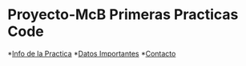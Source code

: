 # Proyecto-McB Primeras Practicas Code

*[Info de la Practica]()
*[Datos Importantes]()
*[Contacto]()
